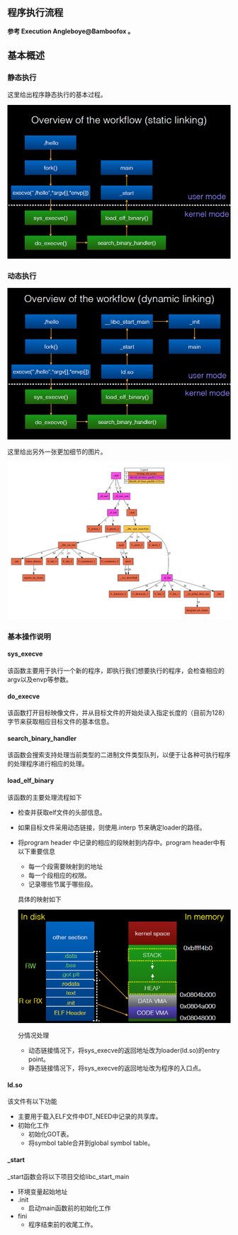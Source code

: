 ## 程序执行流程

**参考 Execution Angleboye@Bamboofox 。**

## 基本概述

### 静态执行

这里给出程序静态执行的基本过程。

![](./figure/run_static_linking.png)

### 动态执行

![](./figure/run_dynamic_linking.png)



这里给出另外一张更加细节的图片。

![image-20181201152204864](figure/program-running-overview.png)

### 基本操作说明

#### sys_execve

该函数主要用于执行一个新的程序，即执行我们想要执行的程序，会检查相应的argv以及envp等参数。

#### do_execve

该函数打开目标映像文件，并从目标文件的开始处读入指定长度的（目前为128）字节来获取相应目标文件的基本信息。

#### search_binary_handler

该函数会搜索支持处理当前类型的二进制文件类型队列，以便于让各种可执行程序的处理程序进行相应的处理。

#### load_elf_binary

该函数的主要处理流程如下

- 检查并获取elf文件的头部信息。

- 如果目标文件采用动态链接，则使用.interp 节来确定loader的路径。

- 将program header 中记录的相应的段映射到内存中。program header中有以下重要信息

  - 每一个段需要映射到的地址
  - 每一个段相应的权限。
  - 记录哪些节属于哪些段。

  具体的映射如下

  ![](./figure/memory_mapping.png)

  分情况处理

  - 动态链接情况下，将sys_execve的返回地址改为loader(ld.so)的entry point。
  - 静态链接情况下，将sys_execve的返回地址改为程序的入口点。

#### ld.so

该文件有以下功能

- 主要用于载入ELF文件中DT_NEED中记录的共享库。
- 初始化工作
  - 初始化GOT表。
  - 将symbol table合并到global symbol table。

#### _start

_start函数会将以下项目交给libc_start_main

- 环境变量起始地址
- .init
  - 启动main函数前的初始化工作
- fini
  - 程序结束前的收尾工作。
